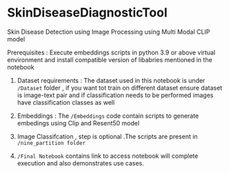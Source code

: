 # SkinDiseaseDiagnosticTool
Skin Disease Detection using Image Processing using Multi Modal CLIP model

Prerequisites :
Execute embeddings scripts in python 3.9 or above virtual environment and install compatible version of libabries mentioned in the notebook 


1. Dataset requirements : 
 The dataset used in this notebook is under `/Dataset` folder , if you want tot train on different dataset ensure dataset is image-text pair  and if classification needs to be performed images have classification classes as well

2. Embeddings : 
The `/Embeddings` code contain scripts to generate embedings using Clip and Resent50 model 
3. Image Classifcation , step is optional .The scripts are present in `/nine_partition folder`
4. `/Final Notebook` contains link to access notebook will  complete  execution and also demonstrates use cases.
